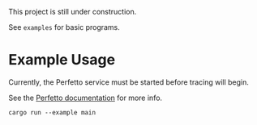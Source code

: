 This project is still under construction.

See `examples` for basic programs.

# Example Usage

Currently, the Perfetto service must be started before tracing will begin.

See the [Perfetto documentation](https://perfetto.dev/docs/quickstart/linux-tracing) for more info.

```
cargo run --example main 
```
